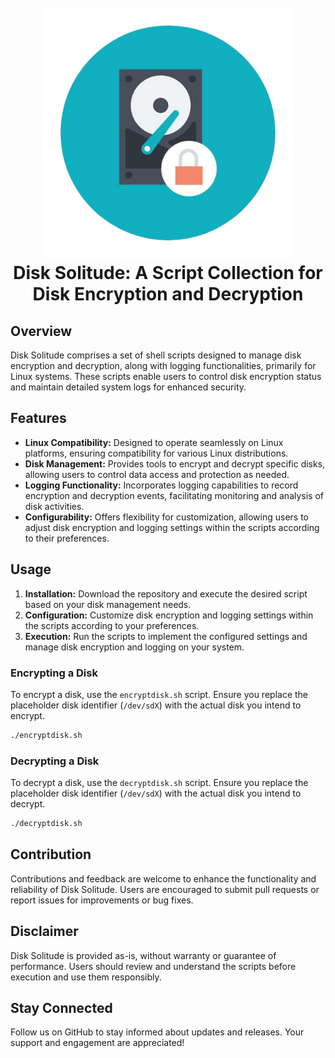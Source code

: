 <h1 align="center">
<br>
<img src=../assets/disk-encryption.png height="400" >
<br>
<strong>Disk Solitude: A Script Collection for Disk Encryption and Decryption</strong>
</h1>

## Overview

Disk Solitude comprises a set of shell scripts designed to manage disk encryption and decryption, along with logging functionalities, primarily for Linux systems. These scripts enable users to control disk encryption status and maintain detailed system logs for enhanced security.

## Features

- **Linux Compatibility:** Designed to operate seamlessly on Linux platforms, ensuring compatibility for various Linux distributions.
- **Disk Management:** Provides tools to encrypt and decrypt specific disks, allowing users to control data access and protection as needed.
- **Logging Functionality:** Incorporates logging capabilities to record encryption and decryption events, facilitating monitoring and analysis of disk activities.
- **Configurability:** Offers flexibility for customization, allowing users to adjust disk encryption and logging settings within the scripts according to their preferences.

## Usage

1. **Installation:** Download the repository and execute the desired script based on your disk management needs.
2. **Configuration:** Customize disk encryption and logging settings within the scripts according to your preferences.
3. **Execution:** Run the scripts to implement the configured settings and manage disk encryption and logging on your system.

### Encrypting a Disk

To encrypt a disk, use the `encryptdisk.sh` script. Ensure you replace the placeholder disk identifier (`/dev/sdX`) with the actual disk you intend to encrypt.

```bash
./encryptdisk.sh
```

### Decrypting a Disk

To decrypt a disk, use the `decryptdisk.sh` script. Ensure you replace the placeholder disk identifier (`/dev/sdX`) with the actual disk you intend to decrypt.

```bash
./decryptdisk.sh
```

## Contribution

Contributions and feedback are welcome to enhance the functionality and reliability of Disk Solitude. Users are encouraged to submit pull requests or report issues for improvements or bug fixes.

## Disclaimer

Disk Solitude is provided as-is, without warranty or guarantee of performance. Users should review and understand the scripts before execution and use them responsibly.

## Stay Connected

Follow us on GitHub to stay informed about updates and releases. Your support and engagement are appreciated!
